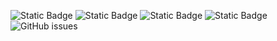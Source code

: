 ![Static Badge](https://img.shields.io/badge/blacklists-61-000000) ![Static Badge](https://img.shields.io/badge/blacklisted-2918731-cc0000) ![Static Badge](https://img.shields.io/badge/whitelisted-2250-00CC00) ![Static Badge](https://img.shields.io/badge/streaming_blacklist-28107-000000) ![GitHub issues](https://img.shields.io/github/issues/fabriziosalmi/blacklists)
